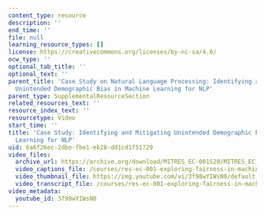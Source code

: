 ```yaml
---
content_type: resource
description: ''
end_time: ''
file: null
learning_resource_types: []
license: https://creativecommons.org/licenses/by-nc-sa/4.0/
ocw_type: ''
optional_tab_title: ''
optional_text: ''
parent_title: 'Case Study on Natural Language Processing: Identifying and Mitigating
  Unintended Demographic Bias in Machine Learning for NLP'
parent_type: SupplementalResourceSection
related_resources_text: ''
resource_index_text: ''
resourcetype: Video
start_time: ''
title: 'Case Study: Identifying and Mitigating Unintended Demographic Bias in Machine
  Learning for NLP'
uid: 6a6f26ec-2dbe-fbe1-eb28-dd1cd1f51729
video_files:
  archive_url: https://archive.org/download/MITRES_EC-001S20/MITRES_EC_001S20_video11_300k.mp4
  video_captions_file: /courses/res-ec-001-exploring-fairness-in-machine-learning-for-international-development-spring-2020/b95147244da75985b6418732e5a6ab7c_3f98wYIWsN0.vtt
  video_thumbnail_file: https://img.youtube.com/vi/3f98wYIWsN0/default.jpg
  video_transcript_file: /courses/res-ec-001-exploring-fairness-in-machine-learning-for-international-development-spring-2020/120f36a47043ba95594e59aac0df1874_3f98wYIWsN0.pdf
video_metadata:
  youtube_id: 3f98wYIWsN0
---
```


